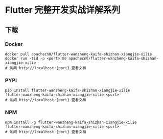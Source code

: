 # Flutter 完整开发实战详解系列

## 下载

### Docker

```
docker pull apachecn0/flutter-wanzheng-kaifa-shizhan-xiangjie-xilie
docker run -tid -p <port>:80 apachecn0/flutter-wanzheng-kaifa-shizhan-xiangjie-xilie
# 访问 http://localhost:{port} 查看文档
```

### PYPI

```
pip install flutter-wanzheng-kaifa-shizhan-xiangjie-xilie
flutter-wanzheng-kaifa-shizhan-xiangjie-xilie <port>
# 访问 http://localhost:{port} 查看文档
```

### NPM

```
npm install -g flutter-wanzheng-kaifa-shizhan-xiangjie-xilie
flutter-wanzheng-kaifa-shizhan-xiangjie-xilie <port>
# 访问 http://localhost:{port} 查看文档
```
